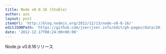 ```yaml
---
title: Node v0.8.16 (Stable)
author: azu
layout: post
itemUrl: 'http://blog.nodejs.org/2012/12/13/node-v0-8-16/'
editJSONPath: 'https://github.com/jser/jser.info/edit/gh-pages/data/2012/12/index.json'
date: '2012-12-17T08:24:00+00:00'
---
```

Node.js v0.8.16リリース
